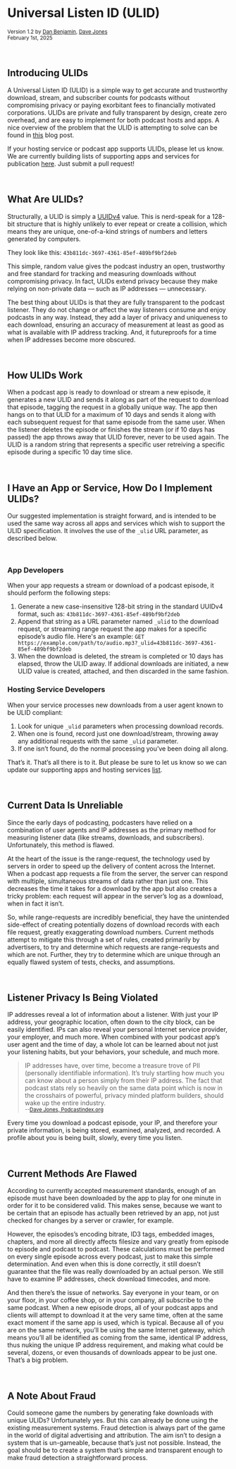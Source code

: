# Universal Listen ID (ULID)

<small>Version 1.2 by [Dan Benjamin](https://danbenjamin.com), [Dave Jones](https://github.com/daveajones)</small><br>
<small>February 1st, 2025</small>

<br>

## Introducing ULIDs
A Universal Listen ID (ULID) is a simple way to get accurate and trustworthy download, stream, and subscriber counts for podcasts without compromising privacy or paying exorbitant fees to financially motivated corporations. ULIDs are private and fully transparent by design, create zero overhead, and are easy to implement for both podcast hosts and apps.  A nice overview of the problem that the ULID is attempting to solve can be found in [this](https://blog.podcastindex.org/html/TimeToHangUptheEgosa-kFtkXVfBmdDVR1w34w3Q1x01WKSn9W.html) blog post.

If your hosting service or podcast app supports ULIDs, please let us know. We are currently building lists of supporting apps and services for publication [here](supporting_platforms.md).  Just submit a pull request!

<br>

## What Are ULIDs?
Structurally, a ULID is simply a [UUIDv4](https://www.uuidtools.com/generate/v4) value. This is nerd-speak for a 128-bit structure that is highly unlikely to ever repeat or create a collision, which means they are unique, one-of-a-kind strings of numbers and letters generated by computers.

They look like this:  `43b811dc-3697-4361-85ef-489bf9bf2deb`

This simple, random value gives the podcast industry an open, trustworthy and free standard for tracking and measuring downloads without compromising privacy. In fact, ULIDs extend privacy because they make relying on non-private data — such as IP addresses — unnecessary.

The best thing about ULIDs is that they are fully transparent to the podcast listener. They do not change or affect the way listeners consume and enjoy podcasts in any way. Instead, they add a layer of privacy and uniqueness to each download, ensuring an accuracy of measurement at least as good as what is available with IP address tracking.  And, it futureproofs for a time when IP addresses become more obscured.

<br>

## How ULIDs Work
When a podcast app is ready to download or stream a new episode, it generates a new ULID and sends it along as part of the request to download that episode, tagging the request in a globally unique way. The app then hangs on to that ULID for a maximum of 10 days and sends it along with each subsequent request for that same episode from the same user.  When the listener deletes the episode or finishes the stream (or if 10 days has passed) the app throws away that ULID forever, never to be used again.  The ULID is a random string that represents a specific user retreiving a specific episode during a specific 10 day time slice.

<br>

## I Have an App or Service, How Do I Implement ULIDs?
Our suggested implementation is straight forward, and is intended to be used the same way across all apps and services which wish to support the ULID specification. It involves the use of the `_ulid` URL parameter, as described below.

<br>

### App Developers
When your app requests a stream or download of a podcast episode, it should perform the following steps:

1. Generate a new case-insensitive 128-bit string in the standard UUIDv4 format, such as: `43b811dc-3697-4361-85ef-489bf9bf2deb`
2. Append that string as a URL parameter named `_ulid` to the download request, or streaming range request the app makes for a specific episode’s audio file. Here's an example:
   `GET https://example.com/path/to/audio.mp3?_ulid=43b811dc-3697-4361-85ef-489bf9bf2deb`
3. When the download is deleted, the stream is completed or 10 days has elapsed, throw the ULID away. If addional downloads are initiated, a new ULID value is created, attached, and then discarded in the same fashion.

### Hosting Service Developers
When your service processes new downloads from a user agent known to be ULID compliant:

1. Look for unique `_ulid` parameters when processing download records.
2. When one is found, record just one download/stream, throwing away any additional requests with the same `_ulid` parameter.
3. If one isn’t found, do the normal processing you’ve been doing all along.

That’s it. That’s all there is to it. But please be sure to let us know so we can update our supporting apps and hosting services [list](supporting_platforms.md).

<br>

## Current Data Is Unreliable
Since the early days of podcasting, podcasters have relied on a combination of user agents and IP addresses as the primary method for measuring listener data (like streams, downloads, and subscribers). Unfortunately, this method is flawed.

At the heart of the issue is the range-request, the technology used by servers in order to speed up the delivery of content across the Internet. When a podcast app requests a file from the server, the server can respond with multiple, simultaneous streams of data rather than just one. This decreases the time it takes for a download by the app but also creates a tricky problem: each request will appear in the server’s log as a download, when in fact it isn’t.

So, while range-requests are incredibly beneficial, they have the unintended side-effect of creating potentially dozens of download records with each file request, greatly exaggerating download numbers. Current methods attempt to mitigate this through a set of rules, created primarily by advertisers, to try and determine which requests are range-requests and which are not. Further, they try to determine which are unique through an equally flawed system of tests, checks, and assumptions.

<br>

## Listener Privacy Is Being Violated
IP addresses reveal a lot of information about a listener. With just your IP address, your geographic location, often down to the city block, can be easily identified. IPs can also reveal your personal Internet service provider, your employer, and much more. When combined with your podcast app’s user agent and the time of day, a whole lot can be learned about not just your listening habits, but your behaviors, your schedule, and much more.

> IP addresses have, over time, become a treasure trove of PII (personally identifiable information). It’s truly startling how much you can know about
> a person simply from their IP address. The fact that podcast stats rely so heavily on the same data point which is now in the crosshairs of powerful,
> privacy minded platform builders, should wake up the entire industry.
> <small><br>--[Dave Jones, Podcastindex.org](https://blog.podcastindex.org/html/TimeToHangUptheEgosa-kFtkXVfBmdDVR1w34w3Q1x01WKSn9W.html)</small>
  
Every time you download a podcast episode, your IP, and therefore your private information, is being stored, examined, analyzed, and recorded. A profile about you is being built, slowly, every time you listen.

<br>

## Current Methods Are Flawed
According to currently accepted measurement standards, enough of an episode must have been downloaded by the app to play for one minute in order for it to be considered valid. This makes sense, because we want to be certain that an episode has actually been retrieved by an app, not just checked for changes by a server or crawler, for example.

However, the episodes’s encoding bitrate, ID3 tags, embedded images, chapters, and more all directly affects filesize and vary greatly from episode to episode and podcast to podcast. These calculations must be performed on every single episode across every podcast, just to make this simple determination. And even when this is done correctly, it still doesn’t guarantee that the file was really downloaded by an actual person. We still have to examine IP addresses, check download timecodes, and more.

And then there’s the issue of networks. Say everyone in your team, or on your floor, in your coffee shop, or in your company, all subscribe to the same podcast. When a new episode drops, all of your podcast apps and clients will attempt to download it at the very same time, often at the same exact moment if the same app is used, which is typical. Because all of you are on the same network, you’ll be using the same Internet gateway, which means you’ll all be identified as coming from the same, identical IP address, thus nuking the unique IP address requirement, and making what could be several, dozens, or even thousands of downloads appear to be just one. That’s a big problem.

<br>

## A Note About Fraud
Could someone game the numbers by generating fake downloads with unique ULIDs? Unfortunately yes. But this can already be done using the existing measurement systems. Fraud detection is always part of the game in the world of digital advertising and attribution. The aim isn’t to design a system that is un-gameable, because that’s just not possible. Instead, the goal should be to create a system that’s simple and transparent enough to make fraud detection a straightforward process.
